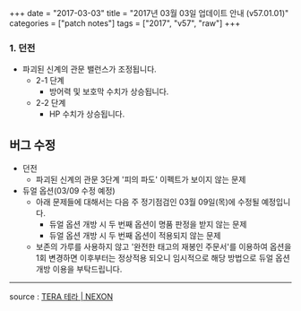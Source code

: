 +++
date = "2017-03-03"
title = "2017년 03월 03일 업데이트 안내 (v57.01.01)"
categories = ["patch notes"]
tags = ["2017", "v57", "raw"]
+++

### 1. 던전
- 파괴된 신계의 관문 밸런스가 조정됩니다.
  - 2-1 단계
    - 방어력 및 보호막 수치가 상승됩니다.
  - 2-2 단계
    - HP 수치가 상승됩니다.

## 버그 수정

- 던전
  - 파괴된 신계의 관문 3단계 '피의 파도' 이펙트가 보이지 않는 문제
- 듀얼 옵션(03/09 수정 예정)
  - 아래 문제들에 대해서는 다음 주 정기점검인 03월 09일(목)에 수정될 예정입니다.
    - 듀얼 옵션 개방 시 두 번째 옵션이 명품 판정을 받지 않는 문제
    - 듀얼 옵션 개방 시 두 번째 옵션이 적용되지 않는 문제
  - 보존의 가루를 사용하지 않고 '완전한 태고의 재봉인 주문서'를 이용하여 옵션을 1회 변경하면 이후부터는 정상적용 되오니 임시적으로 해당 방법으로 듀얼 옵션 개방 이용을 부탁드립니다.

----

source : [TERA 테라 | NEXON](http://tera.nexon.com/news/update/view.aspx?n4articlesn=267)
